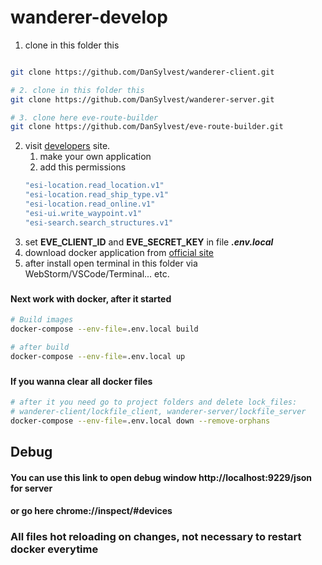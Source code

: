 # wanderer-develop

1. clone in this folder this
```bash

git clone https://github.com/DanSylvest/wanderer-client.git

# 2. clone in this folder this
git clone https://github.com/DanSylvest/wanderer-server.git

# 3. clone here eve-route-builder
git clone https://github.com/DanSylvest/eve-route-builder.git

```
2. visit [developers](https://developers.eveonline.com/applications) site.
   1. make your own application
   2. add this permissions
    ```sh
    "esi-location.read_location.v1"
    "esi-location.read_ship_type.v1"
    "esi-location.read_online.v1"
    "esi-ui.write_waypoint.v1"
    "esi-search.search_structures.v1"
    ```
3. set **EVE_CLIENT_ID** and **EVE_SECRET_KEY** in file _**.env.local**_
4. download docker application from [official site](https://www.docker.com/)
5. after install open terminal in this folder via WebStorm/VSCode/Terminal... etc.

###
#### Next work with docker, after it started
```sh
# Build images 
docker-compose --env-file=.env.local build

# after build 
docker-compose --env-file=.env.local up
```

###
#### If you wanna clear all docker files
```bash
# after it you need go to project folders and delete lock_files:
# wanderer-client/lockfile_client, wanderer-server/lockfile_server
docker-compose --env-file=.env.local down --remove-orphans
```

## Debug 
#### You can use this link to open debug window http://localhost:9229/json for server
#### or go here chrome://inspect/#devices

### All files hot reloading on changes, not necessary to restart docker everytime
